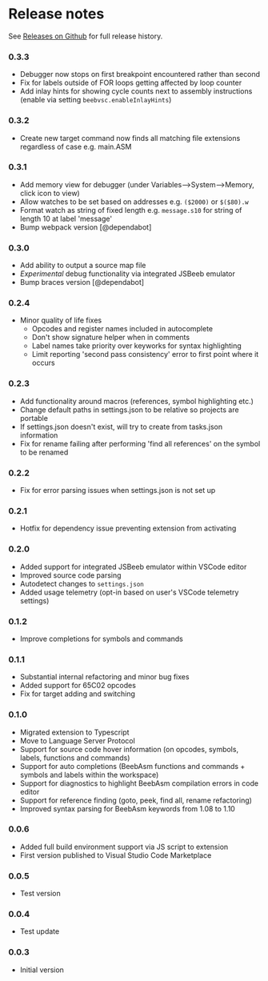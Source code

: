 # Release notes

See [Releases on Github](https://github.com/simondotm/beeb-vsc/releases) for full release history.

### 0.3.3
 - Debugger now stops on first breakpoint encountered rather than second
 - Fix for labels outside of FOR loops getting affected by loop counter
 - Add inlay hints for showing cycle counts next to assembly instructions (enable via setting `beebvsc.enableInlayHints`)

### 0.3.2
 - Create new target command now finds all matching file extensions regardless of case e.g. main.ASM

### 0.3.1
 - Add memory view for debugger (under Variables-->System-->Memory, click icon to view)
 - Allow watches to be set based on addresses e.g. `($2000)` or `$($80).w`
 - Format watch as string of fixed length e.g. `message.s10` for string of length 10 at label 'message'
 - Bump webpack version [@dependabot]

### 0.3.0
 - Add ability to output a source map file
 - *Experimental* debug functionality via integrated JSBeeb emulator
 - Bump braces version [@dependabot]

### 0.2.4
- Minor quality of life fixes
  - Opcodes and register names included in autocomplete
  - Don't show signature helper when in comments
  - Label names take priority over keyworks for syntax highlighting
  - Limit reporting 'second pass consistency' error to first point where it occurs

### 0.2.3
- Add functionality around macros (references, symbol highlighting etc.)
- Change default paths in settings.json to be relative so projects are portable
- If settings.json doesn't exist, will try to create from tasks.json information
- Fix for rename failing after performing 'find all references' on the symbol to be renamed

### 0.2.2
- Fix for error parsing issues when settings.json is not set up

### 0.2.1
- Hotfix for dependency issue preventing extension from activating

### 0.2.0
- Added support for integrated JSBeeb emulator within VSCode editor
- Improved source code parsing
- Autodetect changes to `settings.json`
- Added usage telemetry (opt-in based on user's VSCode telemetry settings)

### 0.1.2
- Improve completions for symbols and commands

### 0.1.1
- Substantial internal refactoring and minor bug fixes
- Added support for 65C02 opcodes
- Fix for target adding and switching

### 0.1.0
- Migrated extension to Typescript
- Move to Language Server Protocol
- Support for source code hover information (on opcodes, symbols, labels, functions and commands)
- Support for auto completions (BeebAsm functions and commands + symbols and labels within the workspace)
- Support for diagnostics to highlight BeebAsm compilation errors in code editor
- Support for reference finding (goto, peek, find all, rename refactoring)
- Improved syntax parsing for BeebAsm keywords from 1.08 to 1.10

### 0.0.6
- Added full build environment support via JS script to extension
- First version published to Visual Studio Code Marketplace

### 0.0.5
- Test version

### 0.0.4
- Test update

### 0.0.3
- Initial version
